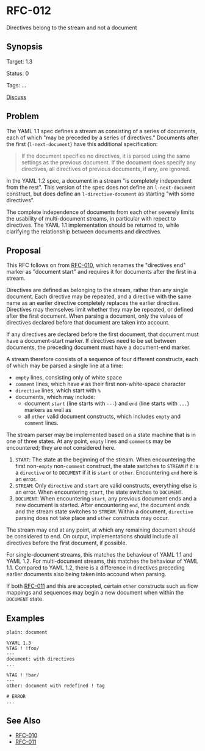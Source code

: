 RFC-012
=======

Directives belong to the stream and not a document

## Synopsis

Target: 1.3

Status: 0

Tags: ...

[Discuss](../../issues/0)

## Problem

The YAML 1.1 spec defines a stream as consisting of a series of documents, each of which "may be preceded by a series of directives."
Documents after the first (`l-next-document`) have this additional specification:
> If the document specifies no directives, it is parsed using the same settings as the previous document.
> If the document does specify any directives, all directives of previous documents, if any, are ignored.

In the YAML 1.2 spec, a document in a stream "is completely independent from the rest".
This version of the spec does not define an `l-next-document` construct, but does define an `l-directive-document` as starting "with some directives".

The complete independence of documents from each other severely limits the usability of multi-document streams, in particular with repect to directives.
The YAML 1.1 implementation should be returned to, while clarifying the relationship between documents and directives.

## Proposal

This RFC follows on from [RFC-010](RFC-010.md), which renames the "directives end" marker as "document start" and requires it for documents after the first in a stream.

Directives are defined as belonging to the stream, rather than any single document.
Each directive may be repeated, and a directive with the same name as an earlier directive completely replaces the earlier directive.
Directives may themselves limit whether they may be repeated, or defined after the first document.
When parsing a document, only the values of directives declared before that document are taken into account.

If any directives are declared before the first document, that document must have a document-start marker.
If directives need to be set between documents, the preceding document must have a document-end marker.

A stream therefore consists of a sequence of four different constructs, each of which may be parsed a single line at a time:
- `empty` lines, consisting only of white space
- `comment` lines, which have `#` as their first non-white-space character
- `directive` lines, which start with `%`
- documents, which may include:
  - document `start` (line starts with `---`) and `end` (line starts with `...`) markers as well as
  - all `other` valid document constructs, which includes `empty` and `comment` lines.

The stream parser may be implemented based on a state machine that is in one of three states.
At any point, `empty` lines and `comment`s may be encountered; they are not considered here.
1. `START`: The state at the beginning of the stream.
   When encountering the first non-`empty` non-`comment` construct, the state switches to `STREAM` if it is a `directive` or to `DOCUMENT` if it is `start` or `other`.
   Encountering `end` here is an error.
2. `STREAM`: Only `directive` and `start` are valid constructs, everything else is an error.
   When encountering `start`, the state switches to `DOCUMENT`.
3. `DOCUMENT`:
   When encountering `start`, any previous document ends and a new document is started.
   After encountering `end`, the document ends and the stream state switches to `STREAM`.
   Within a document, `directive` parsing does not take place and `other` constructs may occur.

The stream may end at any point, at which any remaining document should be considered to end.
On output, implementations should include all directives before the first document, if possible.

For single-document streams, this matches the behaviour of YAML 1.1 and YAML 1.2.
For multi-document streams, this matches the behaviour of YAML 1.1.
Compared to YAML 1.2, there is a difference in directives preceding earlier documents also being taken into accound when parsing.

If both [RFC-011](RFC-011.md) and this are accepted, certain `other` constructs such as flow mappings and sequences may begin a new document when within the `DOCUMENT` state.

## Examples

```
plain: document
```

```
%YAML 1.3
%TAG ! !foo/
---
document: with directives
...

%TAG ! !bar/
---
other: document with redefined ! tag
```

```
# ERROR
...
```

## See Also

* [RFC-010](RFC-010.md)
* [RFC-011](RFC-011.md)
